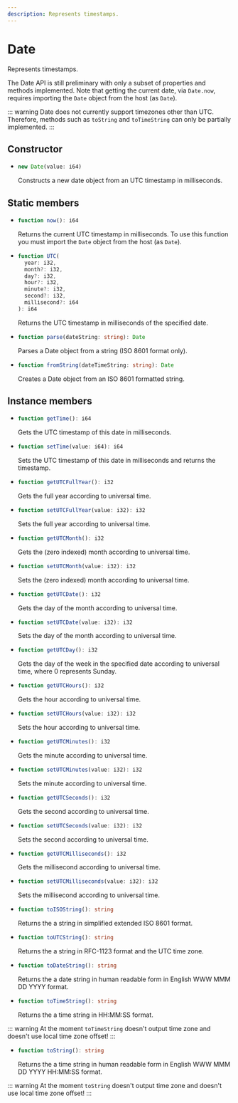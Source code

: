 ```yaml
---
description: Represents timestamps.
---
```


# Date

Represents timestamps.

The Date API is still preliminary with only a subset of properties and methods implemented. Note that getting the current date, via `Date.now`, requires importing the `Date` object from the host \(as `Date`\).

::: warning
  Date does not currently support timezones other than UTC. Therefore, methods such as `toString` and `toTimeString` can only be partially implemented.
:::

## Constructor

* ```ts
  new Date(value: i64)
  ```
  Constructs a new date object from an UTC timestamp in milliseconds.

## Static members

* ```ts
  function now(): i64
  ```
  Returns the current UTC timestamp in milliseconds. To use this function you must import the `Date` object from the host \(as `Date`\).

* ```ts
  function UTC(
    year: i32,
    month?: i32,
    day?: i32,
    hour?: i32,
    minute?: i32,
    second?: i32,
    millisecond?: i64
  ): i64
  ```
  Returns the UTC timestamp in milliseconds of the specified date.

* ```ts
  function parse(dateString: string): Date
  ```
  Parses a Date object from a string (ISO 8601 format only).

* ```ts
  function fromString(dateTimeString: string): Date
  ```
  Creates a Date object from an ISO 8601 formatted string.

## Instance members

* ```ts
  function getTime(): i64
  ```
  Gets the UTC timestamp of this date in milliseconds.

* ```ts
  function setTime(value: i64): i64
  ```
  Sets the UTC timestamp of this date in milliseconds and returns the timestamp.

* ```ts
  function getUTCFullYear(): i32
  ```
  Gets the full year according to universal time.

* ```ts
  function setUTCFullYear(value: i32): i32
  ```
  Sets the full year according to universal time.

* ```ts
  function getUTCMonth(): i32
  ```
  Gets the (zero indexed) month according to universal time.

* ```ts
  function setUTCMonth(value: i32): i32
  ```
  Sets the (zero indexed) month according to universal time.

* ```ts
  function getUTCDate(): i32
  ```
  Gets the day of the month according to universal time.

* ```ts
  function setUTCDate(value: i32): i32
  ```
  Sets the day of the month according to universal time.

* ```ts
  function getUTCDay(): i32
  ```
  Gets the day of the week in the specified date according to universal time, where 0 represents Sunday.

* ```ts
  function getUTCHours(): i32
  ```
  Gets the hour according to universal time.

* ```ts
  function setUTCHours(value: i32): i32
  ```
  Sets the hour according to universal time.

* ```ts
  function getUTCMinutes(): i32
  ```
  Gets the minute according to universal time.

* ```ts
  function setUTCMinutes(value: i32): i32
  ```
  Sets the minute according to universal time.

* ```ts
  function getUTCSeconds(): i32
  ```
  Gets the second according to universal time.

* ```ts
  function setUTCSeconds(value: i32): i32
  ```
  Sets the second according to universal time.

* ```ts
  function getUTCMilliseconds(): i32
  ```
  Gets the millisecond according to universal time.

* ```ts
  function setUTCMilliseconds(value: i32): i32
  ```
  Sets the millisecond according to universal time.

* ```ts
  function toISOString(): string
  ```
  Returns the a string in simplified extended ISO 8601 format.

* ```ts
  function toUTCString(): string
  ```
  Returns the a string in RFC-1123 format and the UTC time zone.

* ```ts
  function toDateString(): string
  ```
  Returns the a date string in human readable form in English WWW MMM DD YYYY format.

* ```ts
  function toTimeString(): string
  ```
  Returns the a time string in HH:MM:SS format.

::: warning
At the moment `toTimeString` doesn't output time zone and doesn't use local time zone offset!
:::

* ```ts
  function toString(): string
  ```
  Returns the a time string in human readable form in English WWW MMM DD YYYY HH:MM:SS format.

::: warning
At the moment `toString` doesn't output time zone and doesn't use local time zone offset!
:::

